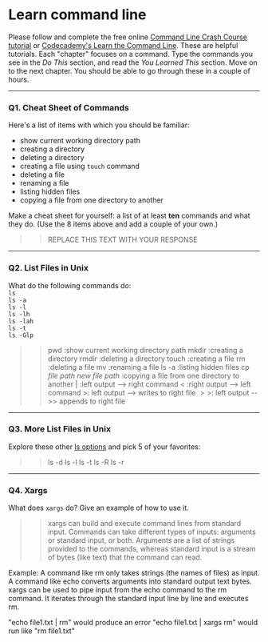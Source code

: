 # Learn command line

Please follow and complete the free online [Command Line Crash Course
tutorial](https://web.archive.org/web/20160708171659/http://cli.learncodethehardway.org/book/) or [Codecademy's Learn the Command Line](https://www.codecademy.com/learn/learn-the-command-line). These are helpful tutorials. Each "chapter" focuses on a command. Type the commands you see in the _Do This_ section, and read the _You Learned This_ section. Move on to the next chapter. You should be able to go through these in a couple of hours.

---

### Q1.  Cheat Sheet of Commands  

Here's a list of items with which you should be familiar:  
* show current working directory path
* creating a directory
* deleting a directory
* creating a file using `touch` command
* deleting a file
* renaming a file
* listing hidden files
* copying a file from one directory to another

Make a cheat sheet for yourself: a list of at least **ten** commands and what they do.  (Use the 8 items above and add a couple of your own.)  

> > REPLACE THIS TEXT WITH YOUR RESPONSE

---

### Q2.  List Files in Unix   

What do the following commands do:  
`ls`  
`ls -a`  
`ls -l`  
`ls -lh`  
`ls -lah`  
`ls -t`  
`ls -Glp`  

> > pwd :show current working directory path
mkdir :creating a directory
rmdir :deleting a directory
touch :creating a file
rm :deleting a file
mv :renaming a file
ls -a :listing hidden files
cp *file path* *new file path* :copying a file from one directory to another
$|$ :left output --> right command
$<$ :right output --> left command
$>$: left output --> writes to right file
$>>$: left output -->> appends to right file

---

### Q3.  More List Files in Unix  

Explore these other [ls options](http://www.techonthenet.com/unix/basic/ls.php) and pick 5 of your favorites:

> > ls -d
ls -l
ls -t
ls -R
ls -r

---

### Q4.  Xargs   

What does `xargs` do? Give an example of how to use it.

> > xargs can build and execute command lines from standard input. Commands can take different types of inputs: arguments or standard input, or both. Arguments are a list of strings provided to the commands, whereas standard input is a stream of bytes (like text) that the command can read. 

Example: A command like rm only takes strings (the names of files) as input. A command like echo converts arguments into standard output text bytes. xargs can be used to pipe input from the echo command to the rm command. It iterates through the standard input line by line and executes rm. 

"echo file1.txt | rm" would produce an error
"echo file1.txt | xargs rm" would run like "rm file1.txt"

 

